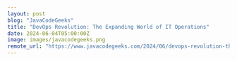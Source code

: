 ```yaml
---
layout: post
blog: "JavaCodeGeeks"
title: "DevOps Revolution: The Expanding World of IT Operations"
date: 2024-06-04T05:00:00Z
image: images/javacodegeeks.png
remote_url: "https://www.javacodegeeks.com/2024/06/devops-revolution-the-expanding-world-of-it-operations.html"
---
```


